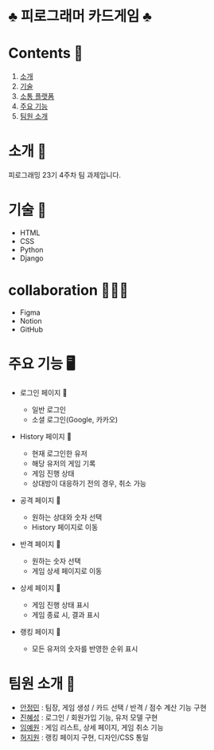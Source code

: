 # ♣️ 피로그래머 카드게임 ♣️





# Contents 📝
1. [소개](#소개-)
2. [기술](#기술-)
3. [소통 플랫폼](#소통-플랫폼-)
4. [주요 기능](#주요-기능-)
5. [팀원 소개](#팀원-소개-)




# 소개 🍉
피로그래밍 23기 4주차 팀 과제입니다.




# 기술 🔧
+ HTML
+ CSS
+ Python
+ Django




# collaboration 👨🏻‍💻
+ Figma
+ Notion
+ GitHub




# 주요 기능 🖥️
+ 로그인 페이지 🧾
  - 일반 로그인
  - 소셜 로그인(Google, 카카오)
 

+ History 페이지 🧾
  - 현재 로그인한 유저
  - 해당 유저의 게임 기록
  - 게임 진행 상태
  - 상대방이 대응하기 전의 경우, 취소 가능
 
  
+ 공격 페이지 🧾
  - 원하는 상대와 숫자 선택
  - History 페이지로 이동


+ 반격 페이지 🧾
  - 원하는 숫자 선택
  - 게임 상세 페이지로 이동
 
    
+ 상세 페이지 🧾
  - 게임 진행 상태 표시
  - 게임 종료 시, 결과 표시
 

+ 랭킹 페이지 🧾
  - 모든 유저의 숫자를 반영한 순위 표시




# 팀원 소개 🌱
+ [안정민](https://github.com/Dev-Anniee) : 팀장, 게임 생성 / 카드 선택 / 반격 / 점수 계산 기능 구현
+ [진혜성](https://github.com/Jinecastle03) : 로그인 / 회원가입 기능, 유저 모델 구현
+ [임예원](https://github.com/Yewonlim-04) : 게임 리스트, 상세 페이지, 게임 취소 기능
+ [허지원](https://github.com/jwheo22) : 랭킹 페이지 구현, 디자인/CSS 통일

